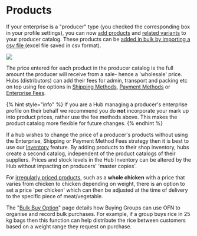 # Products

If your enterprise is a "producer" type \(you checked the corresponding box in your profile settings\), you can now [add products](products.md) and [related variants](product-variants.md) to your producer catalog. These products can be [added in bulk by importing a csv file ](product-and-inventory-import.md)\(excel file saved in csv format\).

![](../../.gitbook/assets/products1.jpg)

The price entered for each product in the producer catalog is the full amount the producer will receive from a sale- hence a 'wholesale' price. Hubs \(distributors\) can add their fees for admin, transport and packing etc on top using fee options in [Shipping Methods](../shopfront/shipping-methods.md), [Payment Methods](../shopfront/payment-methods.md) or [Enterprise Fees](../shopfront/enterprise-fees.md).

{% hint style="info" %}
If you are a Hub managing a producer's enterprise profile on their behalf we recommend you do **not** incorporate your mark up into product prices, rather use the fee methods above. This makes the product catalog more flexible for future changes.
{% endhint %}

If a hub wishes to change the price of a producer's products without using the Enterprise, Shipping or Payment Method Fees strategy then it is best to use our [Inventory](inventory-tool.md) feature. By adding products to their shop inventory, hubs create a second catalog, independent of the product catalogs of their suppliers. Prices and stock levels in the Hub Inventory can be altered by the Hub without impacting on producers' 'master copies'.

For [irregularly priced products](pricing-irregular-items-kg.md), such as a **whole chicken** with a price that varies from chicken to chicken depending on weight, there is an option to set a price 'per chicken' which can then be adjusted at the time of delivery to the specific piece of meat/vegetable.

The "[Bulk Buy Option](group-buy-for-bulk-ordering.md)" page details how Buying Groups can use OFN to organise and record bulk purchases. For example, if a group buys rice in 25 kg bags then this function can help distribute the rice between customers based on a weight range they request on purchase.

